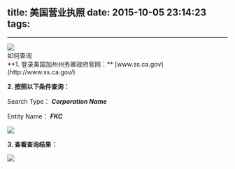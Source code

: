 title: 美国营业执照
date: 2015-10-05 23:14:23
tags:
---

---------------------------------------

<img class="lazy" src="http://pocket-fkc.image.alimmdn.com/fkc_page_banner_placeholder.png@320w" data-original="/pocket-fkc-pages/images/certificate/1444045714488_1.gif">

<div class="blue-panel-header">
如何查询
</div>
<div class="blue-panel">
**1. 登录美国加州州务卿政府官网：** [www.ss.ca.gov](http://www.ss.ca.gov/)

**2. 按照以下条件查询：**

   Search Type： ***Corporation Name***

   Entity Name： ***FKC***

<img class="lazy" src="http://pocket-fkc.image.alimmdn.com/fkc_page_banner_placeholder.png@320w" data-original="/pocket-fkc-pages/images/certificate/american_business_license_check.jpg">

**3. 查看查询结果：**

<img class="lazy" src="http://pocket-fkc.image.alimmdn.com/fkc_page_banner_placeholder.png@320w" data-original="/pocket-fkc-pages/images/certificate/american_business_license_check_result.jpg">
</div>


